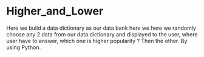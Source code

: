 # Higher_and_Lower
Here we build a data dictionary as our data bank here we here we randomly choose any 2 data from our data dictionary and displayed to the user, where user have to answer, which one is higher popularity ? Then the other. By using Python.
